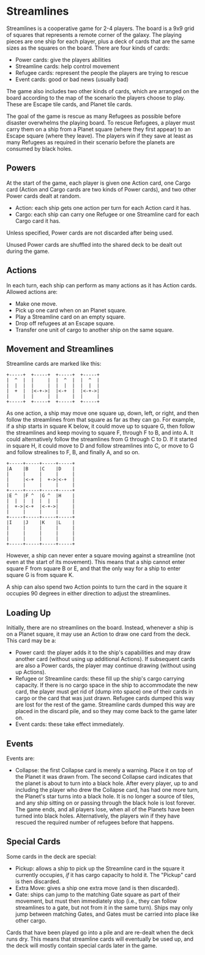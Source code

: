 Streamlines
===========

Streamlines is a cooperative game for 2-4 players.  The board is a 9x9
grid of squares that represents a remote corner of the galaxy.  The
playing pieces are one ship for each player, plus a deck of cards that
are the same sizes as the squares on the board.  There are four kinds
of cards:

- Power cards: give the players abilities
- Streamline cards: help control movement
- Refugee cards: represent the people the players are trying to rescue
- Event cards: good or bad news (usually bad)

The game also includes two other kinds of cards,
which are arranged on the board
according to the map of the scenario the players choose to play.
These are Escape tile cards, and Planet tile cards.

The goal of the game is rescue as many Refugees as possible before
disaster overwhelms the playing board.  To rescue Refugees, a player
must carry them on a ship from a Planet square (where they first
appear) to an Escape square (where they leave).  The players win if
they save at least as many Refugees as required in their scenario
before the planets are consumed by black holes.

Powers
------

At the start of the game, each player is given one Action card, one
Cargo card (Action and Cargo cards are two kinds of Power cards), 
and two other Power cards dealt at random.

* Action: each ship gets one action per turn for each Action card it
  has.
* Cargo: each ship can carry one Refugee or one Streamline card for
  each Cargo card it has.

Unless specified, Power cards are not discarded after being used.

Unused Power cards are shuffled into the shared deck to be dealt out during
the game.

Actions
-------

In each turn, each ship can perform as many actions as it has Action
cards.  Allowed actions are:

* Make one move.
* Pick up one card when on an Planet square.
* Play a Streamline card on an empty square.
* Drop off refugees at an Escape square.
* Transfer one unit of cargo to another ship on the same square.

Movement and Streamlines
------------------------

Streamline cards are marked like this:

    +-----+  +-----+  +-----+  +-----+
    |  ^  |  |     |  |  ^  |  |  ^  |
    |  |  |  |     |  |  |  |  |  |  |
    |  +  |  |<-+->|  |<-+  |  |<-+->|
    |     |  |     |  |     |  |     |
    +-----+  +-----+  +-----+  +-----+

As one action, a ship may move one square up, down, left, or right,
and then follow the streamlines from that square as far as they can
go.  For example, if a ship starts in square K below, it could move up
to square G, then follow the streamlines and keep moving to square F,
through F to B, and into A.  It could alternatively follow the
streamlines from G through C to D.  If it started in square H, it
could move to D and follow streamlines into C, or move to G and follow
strealines to F, B, and finally A, and so on.

    +-----+-----+-----+-----+
    |A    |B    |C    |D    |
    |     |     |     |     |
    |     |<-+  |  +->|<-+  |
    |     |     |     |     |
    +-----+-----+-----+-----+
    |E ^  |F ^  |G ^  |H    |
    |  |  |  |  |  |  |     |
    |  +->|<-+  |<-+->|     |
    |     |     |     |     |
    +-----+-----+-----+-----+
    |I    |J    |K    |L    |
    |     |     |     |     |
    |     |     |     |     |
    |     |     |     |     |
    +-----+-----+-----+-----+

However, a ship can never enter a square moving against a streamline
(not even at the start of its movement).  This means that a ship
cannot enter square F from square B or E, and that the only way for a
ship to enter square G is from square K.

A ship can also spend two Action points to
turn the card in the square it occupies 90 degrees in either direction to
adjust the streamlines.

Loading Up
----------

Initially, there are no streamlines on the board.  Instead, whenever a
ship is on a Planet square, it may use an Action to draw one card from the deck.
This card may be a:

* Power card: the player adds it to the ship's capabilities and
  may draw another card (without using up additional Actions).
  If subsequent cards are also a Power cards, the player may continue drawing
  (without using up Actions). 
* Refugee or Streamline cards: these fill up the ship's cargo carrying
  capacity. If there is no cargo space in the ship to accommodate the new card,
  the player must get rid of (dump into space) 
  one of their cards in cargo or the card that was just drawn.
  Refugee cards dumped this way are lost for the rest of the game.
  Streamline cards dumped this way are placed in the discard pile,
  and so they may come back to the game later on.
* Event cards: these take effect immediately.

Events
------

Events are:

* Collapse: the first Collapse card is merely a warning.
  Place it on top of the Planet it was drawn from.
  The second Collapse card indicates that the planet is about to turn
  into a black hole.
  After every player, up to and including the player who drew the Collapse card,
  has had one more turn, the Planet's star turns into a black hole.
  It is no longer a source of tiles,
  and any ship sitting on or passing through the black hole is lost forever.
  The game ends, and all players lose,
  when all of the Planets have been turned into black holes. 
  Alternatively, the
  players win if they have rescued the required number of refugees
  before that happens.

Special Cards
-------------

Some cards in the deck are special:

* Pickup: allows a ship to pick up the Streamline card in the square
  it currently occupies, *if* it has cargo capacity to hold it.  The
  "Pickup" card is then discarded.
* Extra Move: gives a ship one extra move (and is then discarded).
* Gate: ships can jump to the matching Gate square as part of their
  movement, but must then immediately stop (i.e., they can follow
  streamlines to a gate, but not from it in the same turn).  Ships may
  only jump between matching Gates, and Gates must be carried into
  place like other cargo.

Cards that have been played go into a pile and are re-dealt when the
deck runs dry.  This means that streamline cards will eventually be
used up, and the deck will mostly contain special cards later in the
game.
